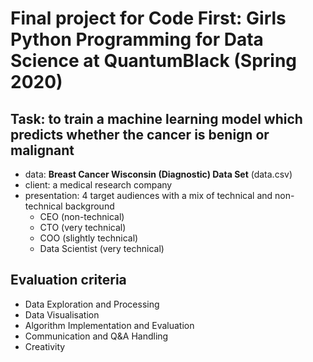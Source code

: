 # Final project for Code First: Girls Python Programming for Data Science at QuantumBlack (Spring 2020)

## Task: to train a machine learning model which predicts whether the cancer is benign or malignant
- data: **Breast Cancer Wisconsin (Diagnostic) Data Set** (data.csv)
- client: a medical research company
- presentation: 4 target audiences with a mix of technical and non-technical background
    - CEO (non-technical)
    - CTO (very technical)
    - COO (slightly technical)
    - Data Scientist (very technical)

## Evaluation criteria
- Data Exploration and Processing
- Data Visualisation
- Algorithm Implementation and Evaluation
- Communication and Q&A Handling
- Creativity